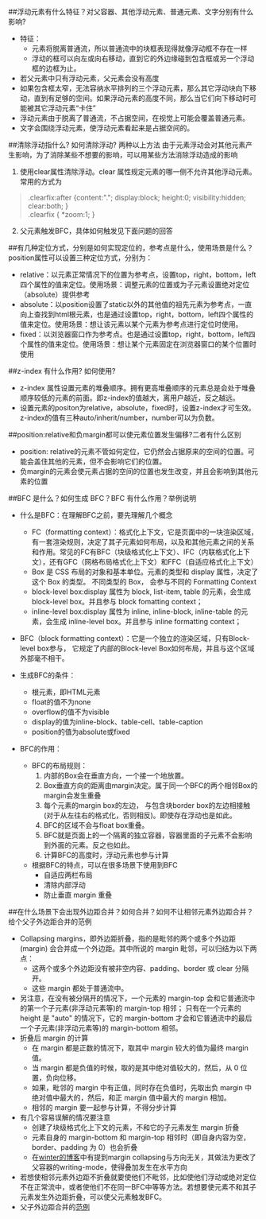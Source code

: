 ##浮动元素有什么特征？对父容器、其他浮动元素、普通元素、文字分别有什么影响?
* 特征：
  * 元素将脱离普通流，所以普通流中的块框表现得就像浮动框不存在一样
  * 浮动的框可以向左或向右移动，直到它的外边缘碰到包含框或另一个浮动框的边框为止。
* 若父元素中只有浮动元素，父元素会没有高度
* 如果包含框太窄，无法容纳水平排列的三个浮动元素，那么其它浮动块向下移动，直到有足够的空间。如果浮动元素的高度不同，那么当它们向下移动时可能被其它浮动元素“卡住”
* 浮动元素由于脱离了普通流，不占据空间，在视觉上可能会覆盖普通元素。
* 文字会围绕浮动元素，使浮动元素看起来是占据空间的。

##清除浮动指什么? 如何清除浮动? 两种以上方法
由于元素浮动会对其他元素产生影响，为了消除某些不想要的影响，可以用某些方法消除浮动造成的影响
1. 使用clear属性清除浮动。clear 属性规定元素的哪一侧不允许其他浮动元素。常用的方式为
> .clearfix:after {content:"."; display:block; height:0; visibility:hidden; clear:both; }  
.clearfix { *zoom:1; }

2. 父元素触发BFC，具体如何触发见下面问题的回答

##有几种定位方式，分别是如何实现定位的，参考点是什么，使用场景是什么？
position属性可以设置三种定位方式，分别为：  
* relative：以元素正常情况下的位置为参考点，设置top，right，bottom，left四个属性的值来定位。使用场景：调整元素的位置或为子元素设置绝对定位（absolute）提供参考
* absolute：以position设置了static以外的其他值的祖先元素为参考点，一直向上查找到html根元素，也是通过设置top，right，bottom，left四个属性的值来定位。使用场景：想让该元素以某个元素为参考点进行定位时使用。
* fixed：以浏览器窗口作为参考点。也是通过设置top，right，bottom，left四个属性的值来定位。使用场景：想让某个元素固定在浏览器窗口的某个位置时使用

##z-index 有什么作用? 如何使用?
* z-index 属性设置元素的堆叠顺序。拥有更高堆叠顺序的元素总是会处于堆叠顺序较低的元素的前面。即z-index的值越大，离用户越近，反之越远。
* 设置元素的positon为relative，absolute，fixed时，设置z-index才可生效。z-index的值有三种auto/inherit/number，number可以为负数。

##position:relative和负margin都可以使元素位置发生偏移?二者有什么区别
* position: relative的元素不管如何定位，它仍然会占据原来的空间的位置。可能会盖住其他的元素，但不会影响它们的位置。
* 负margin的元素会使元素占据的空间的位置也发生改变，并且会影响到其他元素的位置

##BFC 是什么？如何生成 BFC？BFC 有什么作用？举例说明
* 什么是BFC：在理解BFC之前，要先理解几个概念
  * FC（formatting context）：格式化上下文，它是页面中的一块渲染区域，有一套渲染规则，决定了其子元素如何布局，以及和其他元素之间的关系和作用。常见的FC有BFC（块级格式化上下文）、IFC（内联格式化上下文），还有GFC（网格布局格式化上下文）和FFC（自适应格式化上下文）
  * Box 是 CSS 布局的对象和基本单位。元素的类型和 display 属性，决定了这个 Box 的类型。 不同类型的 Box， 会参与不同的 Formatting Context
  * block-level box:display 属性为 block, list-item, table 的元素，会生成 block-level box。并且参与 block fomatting context；
  * inline-level box:display 属性为 inline, inline-block, inline-table 的元素，会生成 inline-level box。并且参与 inline formatting context；

* BFC（block formatting context）：它是一个独立的渲染区域，只有Block-level box参与， 它规定了内部的Block-level Box如何布局，并且与这个区域外部毫不相干。
* 生成BFC的条件：
  * 根元素，即HTML元素
  * float的值不为none
  * overflow的值不为visible
  * display的值为inline-block、table-cell、table-caption
  * position的值为absolute或fixed
* BFC的作用：
  * BFC的布局规则：
    1. 内部的Box会在垂直方向，一个接一个地放置。
    2. Box垂直方向的距离由margin决定。属于同一个BFC的两个相邻Box的margin会发生重叠
    3. 每个元素的margin box的左边， 与包含块border box的左边相接触(对于从左往右的格式化，否则相反)。即使存在浮动也是如此。
    4. BFC的区域不会与float box重叠。
    5. BFC就是页面上的一个隔离的独立容器，容器里面的子元素不会影响到外面的元素。反之也如此。
    6. 计算BFC的高度时，浮动元素也参与计算
  * 根据BFC的特点，可以在很多场景下使用到BFC
    * 自适应两栏布局
    * 清除内部浮动
    * 防止垂直 margin 重叠

##在什么场景下会出现外边距合并？如何合并？如何不让相邻元素外边距合并？给个父子外边距合并的范例
* Collapsing margins，即外边距折叠，指的是毗邻的两个或多个外边距 (margin) 会合并成一个外边距。其中所说的 margin 毗邻，可以归结为以下两点：
  * 这两个或多个外边距没有被非空内容、padding、border 或 clear 分隔开。
  * 这些 margin 都处于普通流中。
* 另注意，在没有被分隔开的情况下，一个元素的 margin-top 会和它普通流中的第一个子元素(非浮动元素等)的 margin-top 相邻； 只有在一个元素的 height 是 "auto" 的情况下，它的 margin-bottom 才会和它普通流中的最后一个子元素(非浮动元素等)的 margin-bottom 相邻。
* 折叠后 margin 的计算
  * 在 margin 都是正数的情况下，取其中 margin 较大的值为最终 margin 值。
  * 当 margin 都是负值的时候，取的是其中绝对值较大的，然后，从 0 位置，负向位移。
  * 如果，毗邻的 margin 中有正值，同时存在负值时，先取出负 margin 中绝对值中最大的，然后，和正 margin 值中最大的 margin 相加。
  *  相邻的 margin 要一起参与计算，不得分步计算
* 有几个容易误解的情况要注意
  * 创建了块级格式化上下文的元素，不和它的子元素发生 margin 折叠
  * 元素自身的 margin-bottom 和 margin-top 相邻时（即自身内容为空，border、padding 为 0）也会折叠
  * 在[winter的博客](http://www.cnblogs.com/winter-cn/archive/2012/11/16/2772562.html)中有提到margin collapsing与方向无关，其做法为更改了父容器的writing-mode，使得叠加发生在水平方向
* 若想使相邻元素外边距不折叠就要使他们不毗邻，比如使他们浮动或绝对定位不在正常流中，或者使他们不在同一BFC中等等方法。若想要使元素不和其子元素发生外边距折叠，可以使父元素触发BFC。
* 父子外边距合并的[范例](http://js.jirengu.com/saxi/1/edit?html,output)